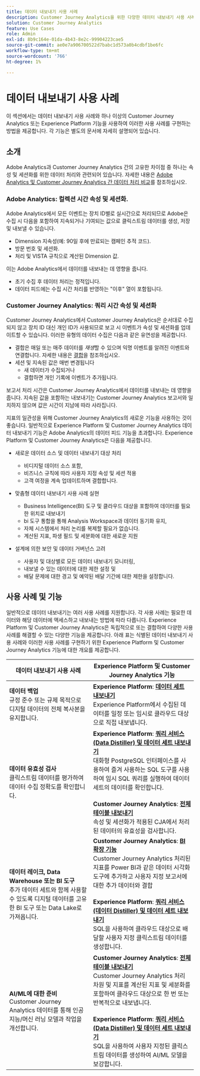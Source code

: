 ```yaml
---
title: 데이터 내보내기 사용 사례
description: Customer Journey Analytics을 위한 다양한 데이터 내보내기 사용 사례 이해
solution: Customer Journey Analytics
feature: Use Cases
role: Admin
exl-id: 8b9c164e-01da-4b43-8e2c-99904223cae5
source-git-commit: ae0e7a906700522d7babc1d573a0b4cdbf1be6fc
workflow-type: tm+mt
source-wordcount: '766'
ht-degree: 1%

---
```


# 데이터 내보내기 사용 사례

이 섹션에서는 데이터 내보내기 사용 사례와 하나 이상의 Customer Journey Analytics 또는 Experience Platform 기능을 사용하여 이러한 사용 사례를 구현하는 방법을 제공합니다. 각 기능은 별도의 문서에 자세히 설명되어 있습니다.

## 소개

Adobe Analytics과 Customer Journey Analytics 간의 고유한 차이점 중 하나는 속성 및 세션화를 위한 데이터 처리와 관련되어 있습니다. 자세한 내용은 [Adobe Analytics 및 Customer Journey Analytics 간 데이터 처리 비교](/help/getting-started/aa-vs-cja/data-processing-comparisons.md)를 참조하십시오.

### Adobe Analytics: 컬렉션 시간 속성 및 세션화.

Adobe Analytics에서 모든 이벤트는 장치 ID별로 실시간으로 처리되므로 Adobe은 수집 시 다음을 포함하여 지속되거나 기여되는 값으로 클릭스트림 데이터를 생성, 저장 및 내보낼 수 있습니다.

* Dimension 지속성(예: 90일 후에 만료되는 캠페인 추적 코드).
* 방문 번호 및 세션화.
* 처리 및 VISTA 규칙으로 계산된 Dimension 값.

이는 Adobe Analytics에서 데이터를 내보내는 데 영향을 줍니다.

* 초기 수집 후 데이터 처리는 정적입니다.
* 데이터 피드에는 수집 시간 처리를 반영하는 &quot;이후&quot; 열이 포함됩니다.


### Customer Journey Analytics: 쿼리 시간 속성 및 세션화

Customer Journey Analytics에서 Customer Journey Analytics은 순서대로 수집되지 않고 장치 ID 대신 개인 ID가 사용되므로 보고 시 이벤트가 속성 및 세션화를 업데이트할 수 있습니다. 이러한 유형의 데이터 수집은 다음과 같은 유연성을 제공합니다.

* 결합은 매일 또는 매주 데이터를 _재생_&#x200B;할 수 있으며 익명 이벤트를 알려진 이벤트와 연결합니다. 자세한 내용은 [결합](../../stitching/overview.md)을 참조하십시오.
* 세션 및 지속된 값은 매번 변경됩니다
   * 새 데이터가 수집되거나
   * 결합하면 개인 기록에 이벤트가 추가됩니다.

보고서 처리 시간은 Customer Journey Analytics에서 데이터를 내보내는 데 영향을 줍니다. 지속된 값을 포함하는 내보내기는 Customer Journey Analytics 보고서와 일치하지 않으며 값은 시간이 지남에 따라 사라집니다.

지표의 일관성을 위해 Customer Journey Analytics의 새로운 기능을 사용하는 것이 좋습니다. 일반적으로 Experience Platform 및 Customer Journey Analytics 데이터 내보내기 기능은 Adobe Analytics의 데이터 피드 기능을 초과합니다. Experience Platform 및 Customer Journey Analytics은 다음을 제공합니다.

* 새로운 데이터 소스 및 데이터 내보내기 대상 처리

   * 비디지털 데이터 소스 포함,
   * 비즈니스 규칙에 따라 사용자 지정 속성 및 세션 적용
   * 고객 여정을 계속 업데이트하며 결합합니다.

* 맞춤형 데이터 내보내기 사용 사례 실현

   * Business Intelligence(BI) 도구 및 클라우드 대상을 포함하여 데이터를 필요한 위치로 내보내기
   * bi 도구 통합을 통해 Analysis Workspace과 데이터 동기화 유지,
   * 자체 시스템에서 처리 논리를 복제할 필요가 없습니다.
   * 계산된 지표, 파생 필드 및 세분화에 대한 새로운 지원

* 설계에 의한 보안 및 데이터 거버넌스 고려

   * 사용자 및 대상별로 모든 데이터 내보내기 모니터링,
   * 내보낼 수 있는 데이터에 대한 제한 설정 및
   * 배달 문제에 대한 경고 및 예약된 배달 기간에 대한 제한을 설정합니다.


## 사용 사례 및 기능

일반적으로 데이터 내보내기는 여러 사용 사례를 지원합니다. 각 사용 사례는 필요한 데이터와 해당 데이터에 액세스하고 내보내는 방법에 따라 다릅니다. Experience Platform 및 Customer Journey Analytics은 독립적으로 또는 결합하여 다양한 사용 사례를 해결할 수 있는 다양한 기능을 제공합니다. 아래 표는 식별된 데이터 내보내기 사용 사례와 이러한 사용 사례를 구현하기 위한 Experience Platform 및 Customer Journey Analytics 기능에 대한 개요를 제공합니다.

| 데이터 내보내기 사용 사례 | Experience Platform 및 Customer Journey Analytics 기능 |
|---|---|
| **데이터 백업**<br/>&#x200B;규정 준수 또는 규제 목적으로 디지털 데이터의 전체 복사본을 유지합니다. | **Experience Platform**: [**데이터 세트 내보내기**](export-datasets.md)<br/> Experience Platform에서 수집된 데이터를 일정 또는 임시로 클라우드 대상으로 직접 내보냅니다. |
| **데이터 유효성 검사**<br/>&#x200B;클릭스트림 데이터를 평가하여 데이터 수집 정확도를 확인합니다. | **Experience Platform**: [**쿼리 서비스(Data Distiller) 및 데이터 세트 내보내기**](queryservice-export-datasets.md)<br/> 대화형 PostgreSQL 인터페이스를 사용하여 즐겨 사용하는 SQL 도구를 사용하여 임시 SQL 쿼리를 실행하여 데이터 세트의 데이터를 확인합니다.<br/><br/>**Customer Journey Analytics**: [**전체 테이블 내보내기**](export-full-table.md)<br/>&#x200B;속성 및 세션화가 적용된 CJA에서 처리된 데이터의 유효성을 검사합니다. |
| **데이터 레이크, Data Warehouse 또는 BI 도구**<br/>&#x200B;추가 데이터 세트와 함께 사용할 수 있도록 디지털 데이터를 고유한 BI 도구 또는 Data Lake로 가져옵니다. | **Customer Journey Analytics**: [**BI 확장 기능**](bi-extension.md)<br/> Customer Journey Analytics 처리된 지표를 Power BI과 같은 데이터 시각화 도구에 추가하고 사용자 지정 보고서에 대한 추가 데이터와 결합&#x200B;<br/><br/>**Experience Platform**: [**쿼리 서비스(데이터 Distiller) 및 데이터 세트 내보내기**](queryservice-export-datasets.md)<br> SQL을 사용하여 클라우드 대상으로 배달할 사용자 지정 클릭스트림 데이터를 생성합니다. |
| **AI/ML에 대한 준비**<br/> Customer Journey Analytics 데이터를 통해 인공 지능/머신 러닝 모델과 작업을 개선합니다. | **Customer Journey Analytics**: [**전체 테이블 내보내기**](export-full-table.md)<br/> Customer Journey Analytics 처리 차원 및 지표를 계산된 지표 및 세분화를 포함하여 클라우드 대상으로 한 번 또는 반복적으로 내보냅니다.<br/><br/>**Experience Platform**: [**쿼리 서비스(Data Distiller) 및 데이터 세트 내보내기**](queryservice-export-datasets.md)<br/> SQL을 사용하여 사용자 지정된 클릭스트림 데이터를 생성하여 AI/ML 모델을 보강합니다. |
